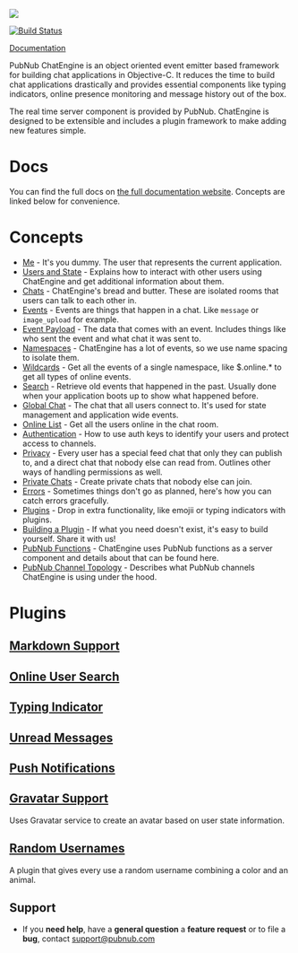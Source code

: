 ![](https://raw.githubusercontent.com/pubnub/chat-engine/master/images/logo.png)

[![Build Status](https://travis-ci.org/pubnub/chat-engine-apple.svg?branch=master)](https://travis-ci.com/pubnub/chat-engine-apple)

[Documentation](https://www.pubnub.com/docs/chat-engine)

PubNub ChatEngine is an object oriented event emitter based framework for building chat applications in Objective-C. It reduces the time to build chat applications drastically and provides essential components like typing indicators, online presence monitoring and message history out of the box.

The real time server component is provided by PubNub. ChatEngine is designed to be extensible and includes a plugin framework to make adding new features simple.

# Docs

You can find the full docs on [the full documentation website](https://github.com/pubnub/chat-engine-apple/wiki/get-started). Concepts are linked below for convenience.

# Concepts

* [Me](https://github.com/pubnub/chat-engine-apple/wiki/concepts-me) - It's you dummy. The user that represents the current application.
* [Users and State](https://github.com/pubnub/chat-engine-apple/wiki/concepts-users-and-state) - Explains how to interact with other users using ChatEngine and get additional information about them.
* [Chats](https://github.com/pubnub/chat-engine-apple/wiki/concepts-chats) - ChatEngine's bread and butter. These are isolated rooms that users can talk to each other in.
* [Events](https://github.com/pubnub/chat-engine-apple/wiki/concepts-events) - Events are things that happen in a chat. Like ```message``` or ```image_upload``` for example.
* [Event Payload](https://github.com/pubnub/chat-engine-apple/wiki/concepts-event-payload) - The data that comes with an event. Includes things like who sent the event and what chat it was sent to.
* [Namespaces](https://github.com/pubnub/chat-engine-apple/wiki/concepts-namespaces) - ChatEngine has a lot of events, so we use name spacing to isolate them.
* [Wildcards](https://github.com/pubnub/chat-engine-apple/wiki/concepts-wildcards) - Get all the events of a single namespace, like $.online.* to get all types of online events.
* [Search](https://github.com/pubnub/chat-engine-apple/wiki/concepts-search) - Retrieve old events that happened in the past. Usually done when your application boots up to show what happened before.
* [Global Chat](https://github.com/pubnub/chat-engine-apple/wiki/concepts-global-chat) - The chat that all users connect to. It's used for state management and application wide events.
* [Online List](https://github.com/pubnub/chat-engine-apple/wiki/concepts-online-list) - Get all the users online in the chat room.
* [Authentication](https://github.com/pubnub/chat-engine-apple/wiki/concepts-authentication) - How to use auth keys to identify your users and protect access to channels.
* [Privacy](https://github.com/pubnub/chat-engine-apple/wiki/concepts-privacy) - Every user has a special feed chat that only they can publish to, and a direct chat that nobody else can read from. Outlines other ways of handling permissions as well.
* [Private Chats](https://github.com/pubnub/chat-engine-apple/wiki/concepts-private-chats) - Create private chats that nobody else can join.
* [Errors](https://github.com/pubnub/chat-engine-apple/wiki/concepts-errors) - Sometimes things don't go as planned, here's how you can catch errors gracefully.
* [Plugins](https://github.com/pubnub/chat-engine-apple/wiki/concepts-plugins) - Drop in extra functionality, like emojii or typing indicators with plugins.
* [Building a Plugin](https://github.com/pubnub/chat-engine-apple/wiki/concepts-build-a-plugin) - If what you need doesn't exist, it's easy to build yourself. Share it with us!
* [PubNub Functions](https://github.com/pubnub/chat-engine-apple/wiki/concepts-pubnub-functions) - ChatEngine uses PubNub functions as a server component and details about that can be found here.
* [PubNub Channel Topology](https://github.com/pubnub/chat-engine-apple/wiki/concepts-pubnub-channel-topology) - Describes what PubNub channels ChatEngine is using under the hood.


# Plugins

## [Markdown Support](https://github.com/pubnub/chat-engine-apple/wiki/plugins-markdown)

## [Online User Search](https://github.com/pubnub/chat-engine-apple/wiki/plugins-online-user-search)

## [Typing Indicator](https://github.com/pubnub/chat-engine-apple/wiki/plugins-typing-indicator)

## [Unread Messages](https://github.com/pubnub/chat-engine-apple/wiki/plugins-unread-messages)

## [Push Notifications](https://github.com/pubnub/chat-engine-apple/wiki/plugins-push-notifications)

## [Gravatar Support](https://github.com/pubnub/chat-engine-apple/wiki/plugins-gravatar)

Uses Gravatar service to create an avatar based on user state information.

## [Random Usernames](https://github.com/pubnub/chat-engine-apple/wiki/plugins-random-username)

A plugin that gives every use a random username combining a color and an animal.

## Support

- If you **need help**, have a **general question** a **feature request** or to file a **bug**, contact <support@pubnub.com>